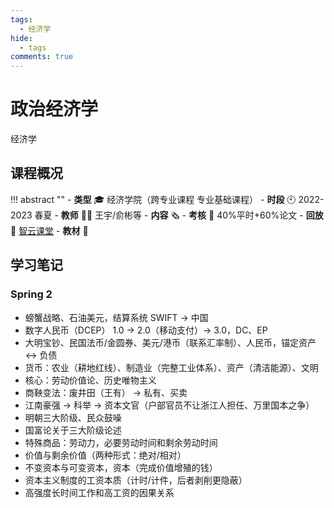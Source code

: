 ```yaml
---
tags:
  - 经济学
hide: 
  - tags
comments: true
---
```


# 政治经济学

<div class="badges">
<span class="badge badge1">经济学</span>
</div>

## 课程概况
!!! abstract ""
    - **类型** 🎓 经济学院（跨专业课程 专业基础课程）
        - **时段** 🕙 2022-2023 春夏
        - **教师** 🧑‍🏫 王宇/俞彬等
        - **内容** 🗞️ 
        - **考核** 📝 40%平时+60%论文
        - **回放** 🔗 [智云课堂]()
        - **教材** 📙 

## 学习笔记

### Spring 2

- 螃蟹战略、石油美元，结算系统 SWIFT -> 中国
- 数字人民币（DCEP） 1.0 -> 2.0（移动支付）-> 3.0，DC、EP
- 大明宝钞、民国法币/金圆券、美元/港币（联系汇率制）、人民币，锚定资产 <-> 负债
- 货币：农业（耕地红线）、制造业（完整工业体系）、资产（清洁能源）、文明
- 核心：劳动价值论、历史唯物主义
- 商鞅变法：废井田（王有） -> 私有、买卖
- 江南豪强 -> 科举 -> 资本文官（户部官员不让浙江人担任、万里国本之争）
- 明朝三大阶级、民众鼓噪
- 国富论关于三大阶级论述
- 特殊商品：劳动力，必要劳动时间和剩余劳动时间
- 价值与剩余价值（两种形式：绝对/相对）
- 不变资本与可变资本，资本（完成价值增殖的钱）
- 资本主义制度的工资本质（计时/计件，后者剥削更隐蔽）
- 高强度长时间工作和高工资的因果关系